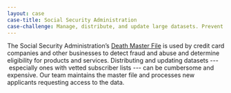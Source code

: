 ```yaml
---
layout: case
case-title: Social Security Administration
case-challenge: Manage, distribute, and update large datasets. Prevent fraud and abuse.
---
```


The Social Security Administration’s [Death Master File](https://dmf.ntis.gov/) is used by credit card companies and other businesses to detect fraud and abuse and determine eligibility for products and services. Distributing and updating datasets --- especially ones with vetted subscriber lists --- can be cumbersome and expensive. Our team maintains the master file and processes new applicants requesting access to the data.
